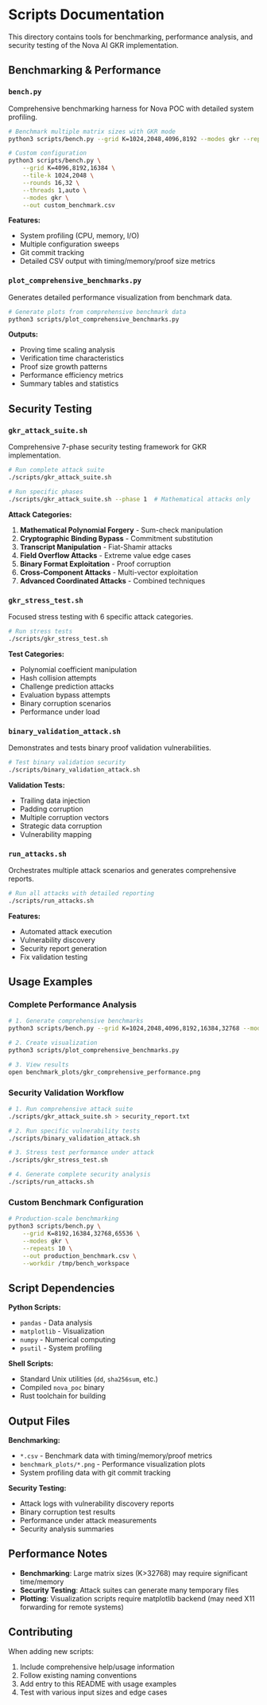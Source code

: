 # Scripts Documentation

This directory contains tools for benchmarking, performance analysis, and security testing of the Nova AI GKR implementation.

## Benchmarking & Performance

### `bench.py`
Comprehensive benchmarking harness for Nova POC with detailed system profiling.

```bash
# Benchmark multiple matrix sizes with GKR mode
python3 scripts/bench.py --grid K=1024,2048,4096,8192 --modes gkr --repeats 3

# Custom configuration
python3 scripts/bench.py \
    --grid K=4096,8192,16384 \
    --tile-k 1024,2048 \
    --rounds 16,32 \
    --threads 1,auto \
    --modes gkr \
    --out custom_benchmark.csv
```

**Features:**
- System profiling (CPU, memory, I/O)
- Multiple configuration sweeps
- Git commit tracking
- Detailed CSV output with timing/memory/proof size metrics

### `plot_comprehensive_benchmarks.py`
Generates detailed performance visualization from benchmark data.

```bash
# Generate plots from comprehensive benchmark data
python3 scripts/plot_comprehensive_benchmarks.py
```

**Outputs:**
- Proving time scaling analysis
- Verification time characteristics
- Proof size growth patterns
- Performance efficiency metrics
- Summary tables and statistics

## Security Testing

### `gkr_attack_suite.sh`
Comprehensive 7-phase security testing framework for GKR implementation.

```bash
# Run complete attack suite
./scripts/gkr_attack_suite.sh

# Run specific phases
./scripts/gkr_attack_suite.sh --phase 1  # Mathematical attacks only
```

**Attack Categories:**
1. **Mathematical Polynomial Forgery** - Sum-check manipulation
2. **Cryptographic Binding Bypass** - Commitment substitution
3. **Transcript Manipulation** - Fiat-Shamir attacks
4. **Field Overflow Attacks** - Extreme value edge cases
5. **Binary Format Exploitation** - Proof corruption
6. **Cross-Component Attacks** - Multi-vector exploitation
7. **Advanced Coordinated Attacks** - Combined techniques

### `gkr_stress_test.sh`
Focused stress testing with 6 specific attack categories.

```bash
# Run stress tests
./scripts/gkr_stress_test.sh
```

**Test Categories:**
- Polynomial coefficient manipulation
- Hash collision attempts
- Challenge prediction attacks
- Evaluation bypass attempts
- Binary corruption scenarios
- Performance under load

### `binary_validation_attack.sh`
Demonstrates and tests binary proof validation vulnerabilities.

```bash
# Test binary validation security
./scripts/binary_validation_attack.sh
```

**Validation Tests:**
- Trailing data injection
- Padding corruption
- Multiple corruption vectors
- Strategic data corruption
- Vulnerability mapping

### `run_attacks.sh`
Orchestrates multiple attack scenarios and generates comprehensive reports.

```bash
# Run all attacks with detailed reporting
./scripts/run_attacks.sh
```

**Features:**
- Automated attack execution
- Vulnerability discovery
- Security report generation
- Fix validation testing

## Usage Examples

### Complete Performance Analysis
```bash
# 1. Generate comprehensive benchmarks
python3 scripts/bench.py --grid K=1024,2048,4096,8192,16384,32768 --modes gkr --repeats 5

# 2. Create visualization
python3 scripts/plot_comprehensive_benchmarks.py

# 3. View results
open benchmark_plots/gkr_comprehensive_performance.png
```

### Security Validation Workflow
```bash
# 1. Run comprehensive attack suite
./scripts/gkr_attack_suite.sh > security_report.txt

# 2. Run specific vulnerability tests
./scripts/binary_validation_attack.sh

# 3. Stress test performance under attack
./scripts/gkr_stress_test.sh

# 4. Generate complete security analysis
./scripts/run_attacks.sh
```

### Custom Benchmark Configuration
```bash
# Production-scale benchmarking
python3 scripts/bench.py \
    --grid K=8192,16384,32768,65536 \
    --modes gkr \
    --repeats 10 \
    --out production_benchmark.csv \
    --workdir /tmp/bench_workspace
```

## Script Dependencies

**Python Scripts:**
- `pandas` - Data analysis
- `matplotlib` - Visualization
- `numpy` - Numerical computing
- `psutil` - System profiling

**Shell Scripts:**
- Standard Unix utilities (`dd`, `sha256sum`, etc.)
- Compiled `nova_poc` binary
- Rust toolchain for building

## Output Files

**Benchmarking:**
- `*.csv` - Benchmark data with timing/memory/proof metrics
- `benchmark_plots/*.png` - Performance visualization plots
- System profiling data with git commit tracking

**Security Testing:**
- Attack logs with vulnerability discovery reports
- Binary corruption test results
- Performance under attack measurements
- Security analysis summaries

## Performance Notes

- **Benchmarking**: Large matrix sizes (K>32768) may require significant time/memory
- **Security Testing**: Attack suites can generate many temporary files
- **Plotting**: Visualization scripts require matplotlib backend (may need X11 forwarding for remote systems)

## Contributing

When adding new scripts:
1. Include comprehensive help/usage information
2. Follow existing naming conventions
3. Add entry to this README with usage examples
4. Test with various input sizes and edge cases